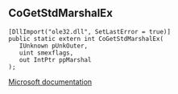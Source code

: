 ## CoGetStdMarshalEx

```
[DllImport("ole32.dll", SetLastError = true)]
public static extern int CoGetStdMarshalEx(
   IUnknown pUnkOuter,
   uint smexflags,
   out IntPtr ppMarshal
);
```

[Microsoft documentation](https://docs.microsoft.com/en-us/windows/win32/api/combaseapi/nf-combaseapi-cogetstdmarshalex)
